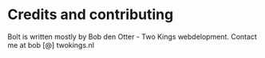 Credits and contributing
========================

Bolt is written mostly by Bob den Otter - Two Kings webdelopment. Contact me at bob [@] twokings.nl

